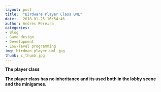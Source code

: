 ```yaml
---
layout: post
title:  "Birdware Player Class UML"
date:   2018-01-25 16:54:46
author: Andrés Pereira
categories: 
- Blog
- Game design
- Development
- Low-level programming
img: birdman-player-uml.jpg
thumb: c_thumb.jpg
---
```


<b>The player class<b/>

The player class has no inheritance and its used both in the lobby scene and the minigames.
